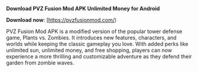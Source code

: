 **Download PVZ Fusion Mod APK Unlimited Money for Android**

**Download now**: [https://pvzfusionmod.com/)

PVZ Fusion Mod APK is a modified version of the popular tower defense game, Plants vs. Zombies. It introduces new features, characters, and worlds while keeping the classic gameplay you love. With added perks like unlimited sun, unlimited money, and free shopping, players can now experience a more thrilling and customizable adventure as they defend their garden from zombie waves.

